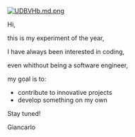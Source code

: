 [![UDBVHb.md.png](https://iili.io/UDBVHb.md.png)](https://freeimage.host/i/UDBVHb)

Hi,

this is my experiment of the year, 

I have always been interested in coding, 

even whithout being a software engineer,

my goal is to:

- contribute to innovative projects
- develop something on my own

Stay tuned!

Giancarlo
